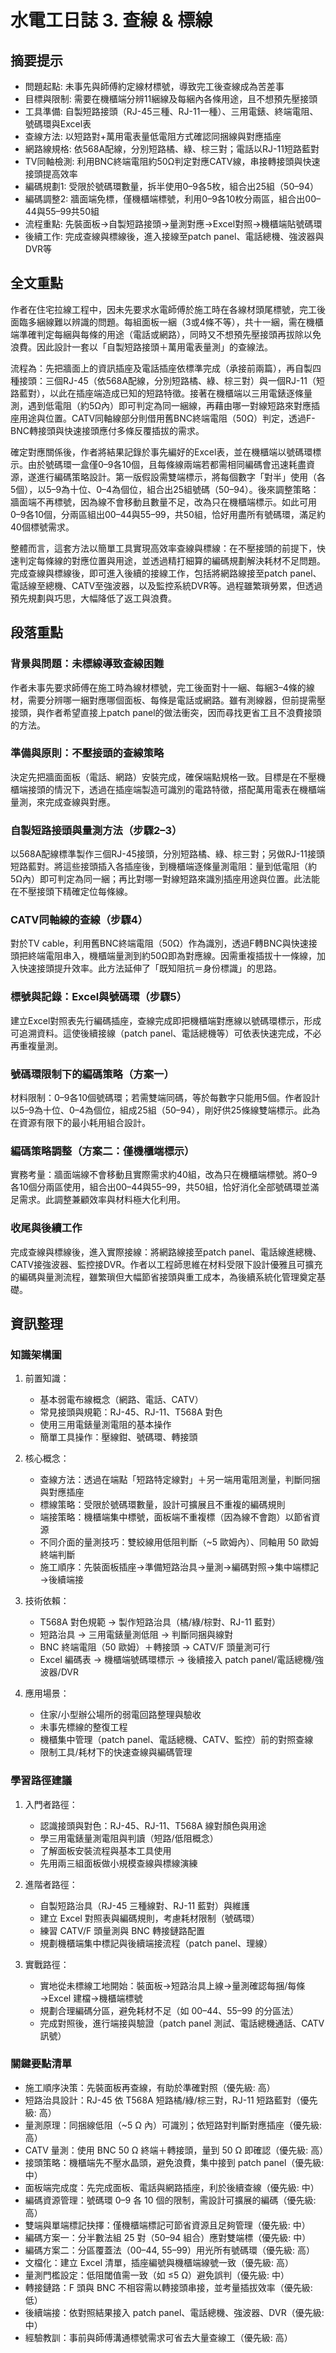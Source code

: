 # 水電工日誌 3. 查線 & 標線

## 摘要提示
- 問題起點: 未事先與師傅約定線材標號，導致完工後查線成為苦差事
- 目標與限制: 需要在機櫃端分辨11綑線及每綑內各條用途，且不想預先壓接頭
- 工具準備: 自製短路接頭（RJ-45三種、RJ-11一種）、三用電錶、終端電阻、號碼環與Excel表
- 查線方法: 以短路對+萬用電表量低電阻方式確認同捆線與對應插座
- 網路線規格: 依568A配線，分別短路橘、綠、棕三對；電話以RJ-11短路藍對
- TV同軸檢測: 利用BNC終端電阻約50Ω判定對應CATV線，串接轉接頭與快速接頭提高效率
- 編碼規劃1: 受限於號碼環數量，拆半使用0–9各5枚，組合出25組（50–94）
- 編碼調整2: 牆面端免標，僅機櫃端標號，利用0–9各10枚分兩區，組合出00–44與55–99共50組
- 流程重點: 先裝面板→自製短路接頭→量測對應→Excel對照→機櫃端貼號碼環
- 後續工作: 完成查線與標線後，進入接線至patch panel、電話總機、強波器與DVR等

## 全文重點
作者在住宅拉線工程中，因未先要求水電師傅於施工時在各線材頭尾標號，完工後面臨多綑線難以辨識的問題。每組面板一綑（3或4條不等），共十一綑，需在機櫃端準確判定每綑與每條的用途（電話或網路），同時又不想預先壓接頭再拔除以免浪費。因此設計一套以「自製短路接頭＋萬用電表量測」的查線法。

流程為：先把牆面上的資訊插座及電話插座依標準完成（承接前兩篇），再自製四種接頭：三個RJ-45（依568A配線，分別短路橘、綠、棕三對）與一個RJ-11（短路藍對），以此在插座端造成已知的短路特徵。接著在機櫃端以三用電錶逐條量測，遇到低電阻（約5Ω內）即可判定為同一綑線，再藉由哪一對線短路來對應插座用途與位置。CATV同軸線部分則借用舊BNC終端電阻（50Ω）判定，透過F-BNC轉接頭與快速接頭應付多條反覆插拔的需求。

確定對應關係後，作者將結果記錄於事先編好的Excel表，並在機櫃端以號碼環標示。由於號碼環一盒僅0–9各10個，且每條線兩端若都需相同編碼會迅速耗盡資源，遂進行編碼策略設計。第一版假設需雙端標示，將每個數字「對半」使用（各5個），以5–9為十位、0–4為個位，組合出25組號碼（50–94）。後來調整策略：牆面端不再標號，因為線不會移動且數量不足，改為只在機櫃端標示。如此可用0–9各10個，分兩區組出00–44與55–99，共50組，恰好用盡所有號碼環，滿足約40個標號需求。

整體而言，這套方法以簡單工具實現高效率查線與標線：在不壓接頭的前提下，快速判定每條線的對應位置與用途，並透過精打細算的編碼規劃解決耗材不足問題。完成查線與標線後，即可進入後續的接線工作，包括將網路線接至patch panel、電話線至總機、CATV至強波器，以及監控系統DVR等。過程雖繁瑣勞累，但透過預先規劃與巧思，大幅降低了返工與浪費。

## 段落重點
### 背景與問題：未標線導致查線困難
作者未事先要求師傅在施工時為線材標號，完工後面對十一綑、每綑3–4條的線材，需要分辨哪一綑對應哪個面板、每條是電話或網路。雖有測線器，但前提需壓接頭，與作者希望直接上patch panel的做法衝突，因而尋找更省工且不浪費接頭的方法。

### 準備與原則：不壓接頭的查線策略
決定先把牆面面板（電話、網路）安裝完成，確保端點規格一致。目標是在不壓機櫃端接頭的情況下，透過在插座端製造可識別的電路特徵，搭配萬用電表在機櫃端量測，來完成查線與對應。

### 自製短路接頭與量測方法（步驟2–3）
以568A配線標準製作三個RJ-45接頭，分別短路橘、綠、棕三對；另做RJ-11接頭短路藍對。將這些接頭插入各插座後，到機櫃端逐條量測電阻：量到低電阻（約5Ω內）即可判定為同一綑；再比對哪一對線短路來識別插座用途與位置。此法能在不壓接頭下精確定位每條線。

### CATV同軸線的查線（步驟4）
對於TV cable，利用舊BNC終端電阻（50Ω）作為識別，透過F轉BNC與快速接頭把終端電阻串入，機櫃端量測到約50Ω即為對應線。因需重複插拔十一條線，加入快速接頭提升效率。此方法延伸了「既知阻抗＝身份標識」的思路。

### 標號與記錄：Excel與號碼環（步驟5）
建立Excel對照表先行編碼插座，查線完成即把機櫃端對應線以號碼環標示，形成可追溯資料。這使後續接線（patch panel、電話總機等）可依表快速完成，不必再重複量測。

### 號碼環限制下的編碼策略（方案一）
材料限制：0–9各10個號碼環；若需雙端同碼，等於每數字只能用5個。作者設計以5–9為十位、0–4為個位，組成25組（50–94），剛好供25條線雙端標示。此為在資源有限下的最小耗用組合設計。

### 編碼策略調整（方案二：僅機櫃端標示）
實務考量：牆面端線不會移動且實際需求約40組，改為只在機櫃端標號。將0–9各10個分兩區使用，組合出00–44與55–99，共50組，恰好消化全部號碼環並滿足需求。此調整兼顧效率與材料極大化利用。

### 收尾與後續工作
完成查線與標線後，進入實際接線：將網路線接至patch panel、電話線進總機、CATV接強波器、監控接DVR。作者以工程師思維在材料受限下設計優雅且可擴充的編碼與量測流程，雖繁瑣但大幅節省接頭與重工成本，為後續系統化管理奠定基礎。

## 資訊整理

### 知識架構圖
1. 前置知識：
   - 基本弱電布線概念（網路、電話、CATV）
   - 常見接頭與規範：RJ-45、RJ-11、T568A 對色
   - 使用三用電錶量測電阻的基本操作
   - 簡單工具操作：壓線鉗、號碼環、轉接頭

2. 核心概念：
   - 查線方法：透過在端點「短路特定線對」＋另一端用電阻測量，判斷同捆與對應插座
   - 標線策略：受限於號碼環數量，設計可擴展且不重複的編碼規則
   - 端接策略：機櫃端集中標號，面板端不重複標（因為線不會跑）以節省資源
   - 不同介面的量測技巧：雙絞線用低阻判斷（~5 歐姆內）、同軸用 50 歐姆終端判斷
   - 施工順序：先裝面板插座→準備短路治具→量測→編碼對照→集中端標記→後續端接

3. 技術依賴：
   - T568A 對色規範 → 製作短路治具（橘/綠/棕對、RJ-11 藍對）
   - 短路治具 → 三用電錶量測低阻 → 判斷同捆與線對
   - BNC 終端電阻（50 歐姆）＋轉接頭 → CATV/F 頭量測可行
   - Excel 編碼表 → 機櫃端號碼環標示 → 後續接入 patch panel/電話總機/強波器/DVR

4. 應用場景：
   - 住家/小型辦公場所的弱電回路整理與驗收
   - 未事先標線的整復工程
   - 機櫃集中管理（patch panel、電話總機、CATV、監控）前的對照查線
   - 限制工具/耗材下的快速查線與編碼管理

### 學習路徑建議
1. 入門者路徑：
   - 認識接頭與對色：RJ-45、RJ-11、T568A 線對顏色與用途
   - 學三用電錶量測電阻與判讀（短路/低阻概念）
   - 了解面板安裝流程與基本工具使用
   - 先用兩三組面板做小規模查線與標線演練

2. 進階者路徑：
   - 自製短路治具（RJ-45 三種線對、RJ-11 藍對）與維護
   - 建立 Excel 對照表與編碼規則，考慮耗材限制（號碼環）
   - 練習 CATV/F 頭量測與 BNC 轉接鏈路配置
   - 規劃機櫃端集中標記與後續端接流程（patch panel、理線）

3. 實戰路徑：
   - 實地從未標線工地開始：裝面板→短路治具上線→量測確認每捆/每條→Excel 建檔→機櫃端標號
   - 規劃合理編碼分區，避免耗材不足（如 00–44、55–99 的分區法）
   - 完成對照後，進行端接與驗證（patch panel 測試、電話總機通話、CATV 訊號）

### 關鍵要點清單
- 施工順序決策：先裝面板再查線，有助於準確對照（優先級: 高）
- 短路治具設計：RJ-45 依 T568A 短路橘/綠/棕三對，RJ-11 短路藍對（優先級: 高）
- 量測原理：同捆線低阻（~5 Ω 內）可識別；依短路對判斷對應插座（優先級: 高）
- CATV 量測：使用 BNC 50 Ω 終端＋轉接頭，量到 50 Ω 即確認（優先級: 高）
- 接頭策略：機櫃端先不壓水晶頭，避免浪費，集中接到 patch panel（優先級: 中）
- 面板端完成度：先完成面板、電話與網路插座，利於後續查線（優先級: 中）
- 編碼資源管理：號碼環 0–9 各 10 個的限制，需設計可擴展的編碼（優先級: 高）
- 雙端與單端標記抉擇：僅機櫃端標記可節省資源且足夠管理（優先級: 中）
- 編碼方案一：分半數法組 25 對（50–94 組合）應對雙端標（優先級: 中）
- 編碼方案二：分區覆蓋法（00–44, 55–99）用光所有號碼環（優先級: 高）
- 文檔化：建立 Excel 清單，插座編號與機櫃端線號一致（優先級: 高）
- 量測門檻設定：低阻閾值需一致（如 ≤5 Ω）避免誤判（優先級: 中）
- 轉接鏈路：F 頭與 BNC 不相容需以轉接頭串接，並考量插拔效率（優先級: 低）
- 後續端接：依對照結果接入 patch panel、電話總機、強波器、DVR（優先級: 中）
- 經驗教訓：事前與師傅溝通標號需求可省去大量查線工（優先級: 高）